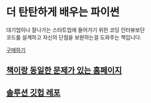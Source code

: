 # 더 탄탄하게 배우는 파이썬
대기업이나 잘나가는 스타트업에 들어가기 위한 코딩 인터뷰보단  
코드를 설계하고 자신의 단점을 보완하는걸 도와주는 책입니다.  

[구매하기](http://www.yes24.com/24/goods/63796161)  

## [책이랑 동일한 문제가 있는 홈페이지](https://learncodethehardway.org/more-python-book/ex4.html)
## [솔루션 깃헙 레포](https://github.com/zedshaw/learn-more-python-the-hard-way-solutions)